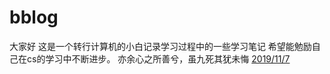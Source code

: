 # bblog
大家好 
这是一个转行计算机的小白记录学习过程中的一些学习笔记
希望能勉励自己在cs的学习中不断进步。
亦余心之所善兮，虽九死其犹未悔
[2019/11/7](https://github.com/952362235/bblog/commit/6052582d120b38e75b41d7bfa3373d3e0e52910f)
